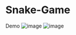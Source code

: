# Snake-Game

Demo
![image](https://user-images.githubusercontent.com/84713087/119600593-8df07680-be11-11eb-97d2-146c261cddd0.png)
![image](https://user-images.githubusercontent.com/84713087/119600629-9ea0ec80-be11-11eb-8e65-3635ac125e83.png)
